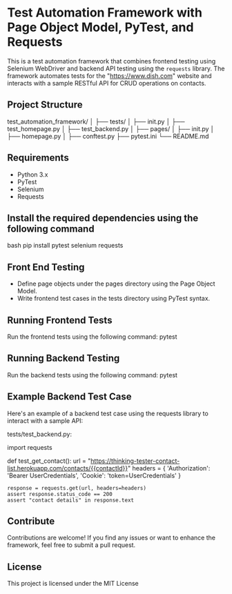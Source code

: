 # Test Automation Framework with Page Object Model, PyTest, and Requests

This is a test automation framework that combines frontend testing using Selenium WebDriver and backend API testing using the `requests` library. The framework automates tests for the "https://www.dish.com" website and interacts with a sample RESTful API for CRUD operations on contacts.

## Project Structure

test_automation_framework/
 │
 ├── tests/
 │ ├── init.py
 │ ├── test_homepage.py
 │ ├── test_backend.py
 │
 ├── pages/
 │ ├── init.py
 │ ├── homepage.py
 │
 ├── conftest.py
 ├── pytest.ini
 └── README.md

## Requirements

- Python 3.x
- PyTest
- Selenium
- Requests

## Install the required dependencies using the following command

bash
pip install pytest selenium requests

## Front End Testing

- Define page objects under the pages directory using the Page Object Model.
- Write frontend test cases in the tests directory using PyTest syntax.

## Running Frontend Tests

Run the frontend tests using the following command: pytest

## Running Backend Testing

Run the backend tests using the following command: pytest

## Example Backend Test Case

Here's an example of a backend test case using the requests library to interact with a sample API:

tests/test_backend.py:

import requests

def test_get_contact():
    url = "https://thinking-tester-contact-list.herokuapp.com/contacts/{{contactId}}"
    headers = {
        'Authorization': 'Bearer UserCredentials',
        'Cookie': 'token=UserCredentials'
    }

    response = requests.get(url, headers=headers)
    assert response.status_code == 200
    assert "contact details" in response.text

## Contribute

Contributions are welcome! If you find any issues or want to enhance the framework, feel free to submit a pull request.

## License

This project is licensed under the MIT License
